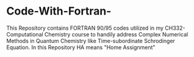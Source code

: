 # Code-With-Fortran-
This Repository contains FORTRAN 90/95 codes utilized in my CH332-Computational Chemistry course to handily address Complex Numerical Methods in Quantum Chemistry like Time-subordinate Schrodinger Equation.
In this Repository HA means "Home Assignment"

